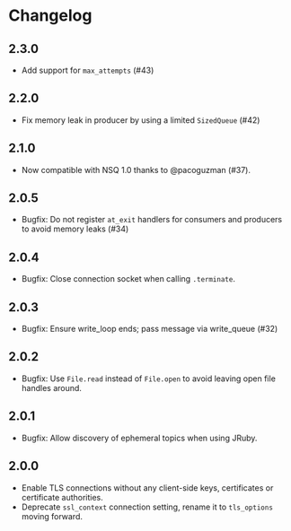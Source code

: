 # Changelog

## 2.3.0

* Add support for `max_attempts` (#43)

## 2.2.0

* Fix memory leak in producer by using a limited `SizedQueue` (#42)

## 2.1.0

* Now compatible with NSQ 1.0 thanks to @pacoguzman (#37).

## 2.0.5

* Bugfix: Do not register `at_exit` handlers for consumers and producers to avoid memory leaks (#34)

## 2.0.4

* Bugfix: Close connection socket when calling `.terminate`.

## 2.0.3

* Bugfix: Ensure write_loop ends; pass message via write_queue (#32)

## 2.0.2

* Bugfix: Use `File.read` instead of `File.open` to avoid leaving open file handles around.

## 2.0.1

* Bugfix: Allow discovery of ephemeral topics when using JRuby.

## 2.0.0

* Enable TLS connections without any client-side keys, certificates or certificate authorities.
* Deprecate `ssl_context` connection setting, rename it to `tls_options` moving forward.
